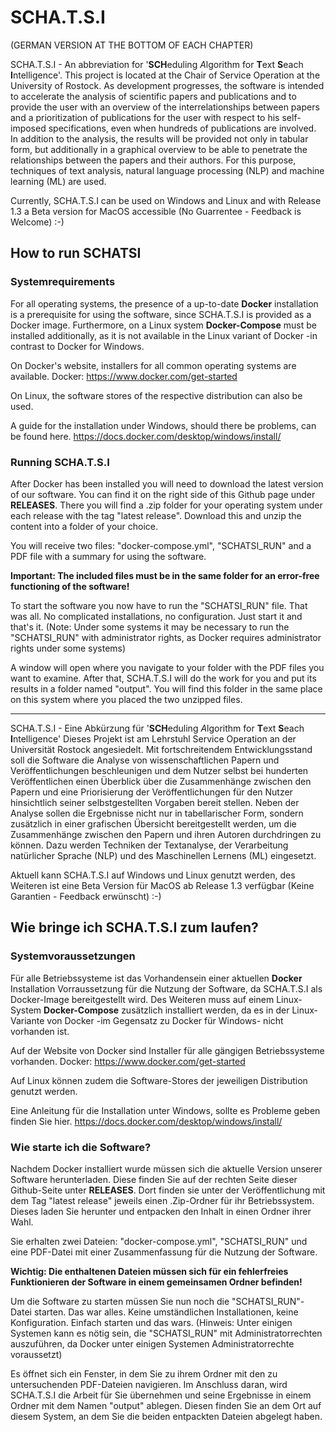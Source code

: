 # SCHA.T.S.I
(GERMAN VERSION AT THE BOTTOM OF EACH CHAPTER)

SCHA.T.S.I - An abbreviation for '**SCH**eduling *A*lgorithm for **T**ext **S**each **I**ntelligence'.
This project is located at the Chair of Service Operation at the University of Rostock. As development progresses, the software is intended to accelerate the analysis of scientific papers and publications and to provide the user with an overview of the interrelationships between papers and a prioritization of publications for the user with respect to his self-imposed specifications, even when hundreds of publications are involved.
In addition to the analysis, the results will be provided not only in tabular form, but additionally in a graphical overview to be able to penetrate the relationships between the papers and their authors.
For this purpose, techniques of text analysis, natural language processing (NLP) and machine learning (ML) are used.

Currently, SCHA.T.S.I can be used on Windows and Linux and with Release 1.3 a Beta version for MacOS accessible (No Guarrentee - Feedback is Welcome) :-)

## How to run SCHATSI

### Systemrequirements

For all operating systems, the presence of a up-to-date **Docker** installation is a prerequisite for using the software, since SCHA.T.S.I is provided as a Docker image.
Furthermore, on a Linux system **Docker-Compose** must be installed additionally, as it is not available in the Linux variant of Docker -in contrast to Docker for Windows.

On Docker's website, installers for all common operating systems are available. Docker: https://www.docker.com/get-started

On Linux, the software stores of the respective distribution can also be used.

A guide for the installation under Windows, should there be problems, can be found here.
https://docs.docker.com/desktop/windows/install/

### Running SCHA.T.S.I

After Docker has been installed you will need to download the latest version of our software. You can find it on the right side of this Github page under **RELEASES**. There you will find a .zip folder for your operating system under each release with the tag "latest release".
Download this and unzip the content into a folder of your choice. 

You will receive two files: "docker-compose.yml", "SCHATSI_RUN" and a PDF file with a summary for using the software.

**Important: The included files must be in the same folder for an error-free functioning of the software!**

To start the software you now have to run the "SCHATSI_RUN" file. That was all. No complicated installations, no configuration. Just start it and that's it. (Note: Under some systems it may be necessary to run the "SCHATSI_RUN" with administrator rights, as Docker requires administrator rights under some systems)

A window will open where you navigate to your folder with the PDF files you want to examine. After that, SCHA.T.S.I will do the work for you and put its results in a folder named "output". You will find this folder in the same place on this system where you placed the two unzipped files.


---
SCHA.T.S.I - Eine Abkürzung für '**SCH**eduling *A*lgorithm for **T**ext **S**each **I**ntelligence'
Dieses Projekt ist am Lehrstuhl Service Operation an der Universität Rostock angesiedelt. Mit fortschreitendem Entwicklungsstand soll die Software die Analyse von wissenschaftlichen Papern und Veröffentlichungen beschleunigen und dem Nutzer selbst bei hunderten Veröffentlichen einen Überblick über die Zusammenhänge zwischen den Papern und eine Priorisierung der Veröffentlichungen für den Nutzer hinsichtlich seiner selbstgestellten Vorgaben bereit stellen.
Neben der Analyse sollen die Ergebnisse nicht nur in tabellarischer Form, sondern zusätzlich in einer grafischen Übersicht bereitgestellt werden, um die Zusammenhänge zwischen den Papern und ihren Autoren durchdringen zu können.
Dazu werden Techniken der Textanalyse, der Verarbeitung natürlicher Sprache (NLP) und des Maschinellen Lernens (ML) eingesetzt.

Aktuell kann SCHA.T.S.I auf Windows und Linux genutzt werden, des Weiteren ist eine Beta Version für MacOS ab Release 1.3 verfügbar (Keine Garantien - Feedback erwünscht) :-) 

## Wie bringe ich SCHA.T.S.I zum laufen?

### Systemvoraussetzungen
Für alle Betriebssysteme ist das Vorhandensein einer aktuellen **Docker** Installation Vorraussetzung für die Nutzung der Software, da SCHA.T.S.I als Docker-Image bereitgestellt wird.
Des Weiteren muss auf einem Linux-System **Docker-Compose** zusätzlich installiert werden, da es in der Linux-Variante von Docker -im Gegensatz zu Docker für Windows- nicht vorhanden ist.

Auf der Website von Docker sind Installer für alle gängigen Betriebssysteme vorhanden. Docker: https://www.docker.com/get-started

Auf Linux können zudem die Software-Stores der jeweiligen Distribution genutzt werden.

Eine Anleitung für die Installation unter Windows, sollte es Probleme geben finden Sie hier.
https://docs.docker.com/desktop/windows/install/

### Wie starte ich die Software?
Nachdem Docker installiert wurde müssen sich die aktuelle Version unserer Software herunterladen. Diese finden Sie auf der rechten Seite dieser Github-Seite unter **RELEASES**. Dort finden sie unter der Veröffentlichung mit dem Tag "latest release" jeweils einen .Zip-Ordner für ihr Betriebssystem.
Dieses laden Sie herunter und entpacken den Inhalt in einen Ordner ihrer Wahl. 

Sie erhalten zwei Dateien: "docker-compose.yml", "SCHATSI_RUN" und eine PDF-Datei mit einer Zusammenfassung für die Nutzung der Software.

**Wichtig: Die enthaltenen Dateien müssen sich für ein fehlerfreies Funktionieren der Software in einem gemeinsamen Ordner befinden!**

Um die Software zu starten müssen Sie nun noch die "SCHATSI_RUN"-Datei starten. Das war alles. Keine umständlichen Installationen, keine Konfiguration. Einfach starten und das wars. (Hinweis: Unter einigen Systemen kann es nötig sein, die "SCHATSI_RUN" mit Administratorrechten auszuführen, da Docker unter einigen Systemen Administratorrechte voraussetzt)

Es öffnet sich ein Fenster, in dem Sie zu ihrem Ordner mit den zu untersuchenden PDF-Dateien navigieren. Im Anschluss daran, wird SCHA.T.S.I die Arbeit für Sie übernehmen und seine Ergebnisse in einem Ordner mit dem Namen "output" ablegen. Diesen finden Sie an dem Ort auf diesem System, an dem Sie die beiden entpackten Dateien abgelegt haben.
